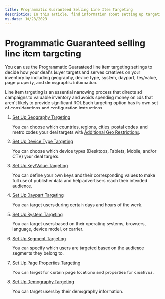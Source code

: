 ```yaml
---
title: Programmatic Guaranteed Selling Line Item Targeting
description: In this article, find information about setting up targeting settings for Programmatic Guaranteed selling line items.
ms.date: 10/28/2023
---
```


# Programmatic Guaranteed selling line item targeting

You can use the Programmatic Guaranteed line item targeting settings to decide how your deal's buyer targets and serves creatives on your inventory by including geography, device type, system, daypart, key/value, page property, and demographic information.

Line item targeting is an essential narrowing process that directs ad campaigns to valuable inventory and avoids spending money on ads that aren't likely to provide significant ROI. Each targeting option has its own set of considerations and configuration instructions.

1. [Set Up Geography Targeting](set-up-geography-targeting-for-a-line-item.md)

    You can choose which countries, regions, cities, postal codes, and metro codes your deal targets with [Additional Geo Restrictions](additional-geo-restrictions-ali.md).

1. [Set Up Device Type Targeting](device-type-targeting-ali.md)

    You can choose which device types (Desktops, Tablets, Mobile, and/or CTV) your deal targets.

1. [Set Up Key/Value Targeting](key-value-targeting.md)

    You can define your own keys and their corresponding values to make full use of publisher data and help advertisers reach their intended audience.

1. [Set Up Daypart Targeting](daypart-targeting.md)

    You can target users during certain days and hours of the week.

1. [Set Up System Targeting](system-targeting.md)

    You can target users based on their operating systems, browsers, language, device model, or carrier.

1. [Set Up Segment Targeting](segment-targeting.md)

    You can specify which users are targeted based on the audience segments they belong to.

1. [Set Up Page Properties Targeting](page-properties-targeting.md)

    You can target for certain page locations and properties for creatives.

1. [Set Up Demography Targeting](demography-targeting.md)

    You can target users by their demography information.

